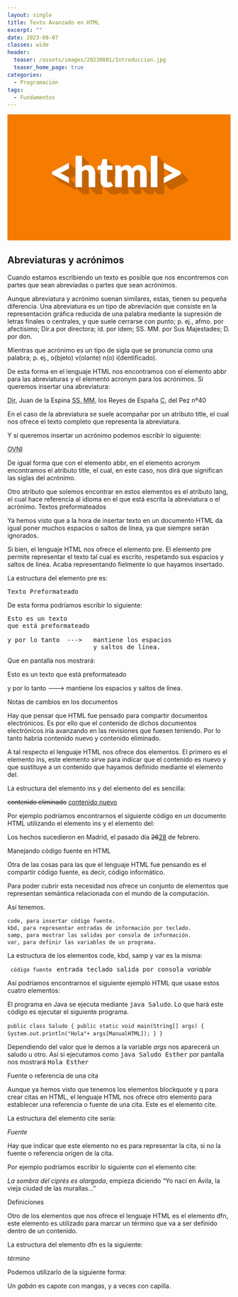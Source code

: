 ```yaml
---
layout: single
title: Texto Avanzado en HTML
excerpt: ""
date: 2023-08-07
classes: wide
header:
  teaser: /assets/images/20230801/Introduccion.jpg
  teaser_home_page: true
categories:
  - Programación
tags:
  - Fundamentos
---
```


![](/assets/images/20230801/Introduccion.jpg)

## Abreviaturas y acrónimos

Cuando estamos escribiendo un texto es posible que nos encontremos con partes que sean abreviadas o partes que sean acrónimos.

Aunque abreviatura y acrónimo suenan similares, estas, tienen su pequeña diferencia. Una abreviatura es un tipo de abreviación que consiste en la representación gráfica reducida de una palabra mediante la supresión de letras finales o centrales, y que suele cerrarse con punto; p. ej., afmo. por afectísimo; Dir.a por directora; íd. por ídem; SS. MM. por Sus Majestades; D. por don.

Mientras que acrónimo es un tipo de sigla que se pronuncia como una palabra; p. ej., o(bjeto) v(olante) n(o) i(dentificado).

De esta forma en el lenguaje HTML nos encontramos con el elemento abbr para las abreviaturas y el elemento acronym para los acrónimos. Si queremos insertar una abreviatura:

<abbr title="Director">Dir.</abbr> Juan de la Espina
<abbr title="Sus Majestades">SS. MM.</abbr> los Reyes de España
<abbr title="Calle">C.</abbr> del Pez nº40

En el caso de la abreviatura se suele acompañar por un atributo title, el cual nos ofrece el texto completo que representa la abreviatura.

Y si queremos insertar un acrónimo podemos escribir lo siguiente:

<acronym title="Objeto Volante No Identificado">OVNI</acronym></pre>

De igual forma que con el elemento abbr, en el elemento acronym encontramos el atributo title, el cual, en este caso, nos dirá que significan las siglas del acrónimo.

Otro atributo que solemos encontrar en estos elementos es el atributo lang, el cual hace referencia al idioma en el que está escrita la abreviatura o el acrónimo.
Textos preformateados

Ya hemos visto que a la hora de insertar texto en un documento HTML da igual poner muchos espacios o saltos de línea, ya que siempre serán ignorados.

Si bien, el lenguaje HTML nos ofrece el elemento pre. El elemento pre permite representar el texto tal cual es escrito, respetando sus espacios y saltos de línea. Acaba representando fielmente lo que hayamos insertado.

La estructura del elemento pre es:

<pre>Texto Preformateado</pre>

De esta forma podríamos escribir lo siguiente:

<pre>Esto es un texto
que está preformateado

y por lo tanto  --->   mantiene los espacios
                       y saltos de línea.</pre>

Que en pantalla nos mostrará:

Esto es un texto
que está preformateado

y por lo tanto  --->   mantiene los espacios
                       y saltos de línea.

Notas de cambios en los documentos

Hay que pensar que HTML fue pensado para compartir documentos electrónicos. Es por ello que el contenido de dichos documentos electrónicos iría avanzando en las revisiones que fuesen teniendo. Por lo tanto habría contenido nuevo y contenido eliminado.

A tal respecto el lenguaje HTML nos ofrece dos elementos. El primero es el elemento ins, este elemento sirve para indicar que el contenido es nuevo y que sustituye a un contenido que hayamos definido mediante el elemento del.

La estructura del elemento ins y del elemento del es sencilla:

<del>contenido eliminado</del>
<ins>contenido nuevo</ins>

Por ejemplo podríamos encontrarnos el siguiente código en un documento HTML utilizando el elemento ins y el elemento del:

Los hechos sucedieron en Madrid, el pasado día <del>26</del><ins>28</ins> de febrero.

Manejando código fuente en HTML

Otra de las cosas para las que el lenguaje HTML fue pensando es el compartir código fuente, es decir, código informático.

Para poder cubrir esta necesidad nos ofrece un conjunto de elementos que representan semántica relacionada con el mundo de la computación.

Así tenemos.

    code, para insertar código fuente.
    kbd, para representar entradas de información por teclado.
    samp, para mostrar las salidas por consola de información.
    var, para definir las variables de un programa.

La estructura de los elementos code, kbd, samp y var es la misma:

<code> código fuente </code>
<kbd> entrada teclado </kbd>
<samp> salida por consola </samp>
<var> variable </var>

Así podríamos encontrarnos el siguiente ejemplo HTML que usase estos cuatro elementos:

El programa en Java se ejecuta mediante <kbd>java Saludo</kbd>. Lo que hará este código es ejecutar el siguiente programa.

<code>public class Saludo
{
  public static void main(String[] args)
  {
    System.out.println("Hola"+ args[ManualHTML]);
  }
}</code>

Dependiendo del valor que le demos a la variable <var>args</var> nos aparecerá un saludo u otro. Así si ejecutamos como <kbd>java Saludo Esther</kbd> por pantalla nos mostrará <samp>Hola Esther</samp>

Fuente o referencia de una cita

Aunque ya hemos visto que tenemos los elementos blockquote y q para crear citas en HTML, el lenguaje HTML nos ofrece otro elemento para establecer una referencia o fuente de una cita. Este es el elemento cite.

La estructura del elemento cite sería:

<cite>Fuente</cite>

Hay que indicar que este elemento no es para representar la cita, si no la fuente o referencia origen de la cita.

Por ejemplo podríamos escribir lo siguiente con el elemento cite:

<cite>La sombra del ciprés es alargada</cite>, empieza diciendo “Yo nací en Ávila, la vieja ciudad de las murallas…"

Definiciones

Otro de los elementos que nos ofrece el lenguaje HTML es el elemento dfn, este elemento es utilizado para marcar un término que va a ser definido dentro de un contenido.

La estructura del elemento dfn es la siguiente:

<dfn>término</dfn>

Podemos utilizarlo de la siguiente forma:

Un <dfn>gabán</dfn> es capote con mangas, y a veces con capilla.

